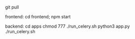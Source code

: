git pull


frontend:
    cd frontend; npm start

backend:
    cd apps
    chmod 777 ./run_celery.sh
    python3 app.py
    ./run_celery.sh



